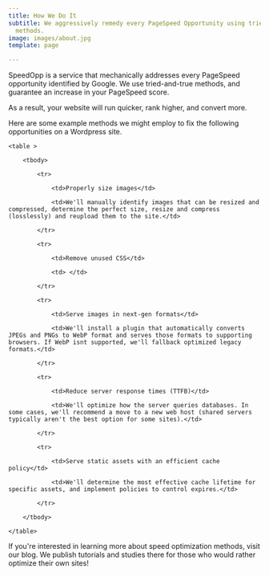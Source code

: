 ```yaml
---
title: How We Do It
subtitle: We aggressively remedy every PageSpeed Opportunity using tried-and-true
  methods.
image: images/about.jpg
template: page

---
```

SpeedOpp is a service that mechanically addresses every PageSpeed opportunity identified by Google. We use tried-and-true methods, and guarantee an increase in your PageSpeed score.

As a result, your website will run quicker, rank higher, and convert more.

Here are some example methods we might employ to fix the following opportunities on a Wordpress site.

    <table >
    
    	<tbody>
    
    		<tr>
    
    			<td>Properly size images</td>
    
    			<td>We'll manually identify images that can be resized and compressed, determine the perfect size, resize and compress (losslessly) and reupload them to the site.</td>
    
    		</tr>
    
    		<tr>
    
    			<td>Remove unused CSS</td>
    
    			<td> </td>
    
    		</tr>
    
    		<tr>
    
    			<td>Serve images in next-gen formats</td>
    
    			<td>We'll install a plugin that automatically converts JPEGs and PNGs to WebP format and serves those formats to supporting browsers. If WebP isnt supported, we'll fallback optimized legacy formats.</td>
    
    		</tr>
    
    		<tr>
    
    			<td>Reduce server response times (TTFB)</td>
    
    			<td>We'll optimize how the server queries databases. In some cases, we'll recommend a move to a new web host (shared servers typically aren't the best option for some sites).</td>
    
    		</tr>
    
            <tr>
    
    			<td>Serve static assets with an efficient cache policy</td>
    
    			<td>We'll determine the most effective cache lifetime for specific assets, and implement policies to control expires.</td>
    
    		</tr>
    
    	</tbody>
    
    </table>

If you're interested in learning more about speed optimization methods, visit our blog. We publish tutorials and studies there for those who would rather optimize their own sites!